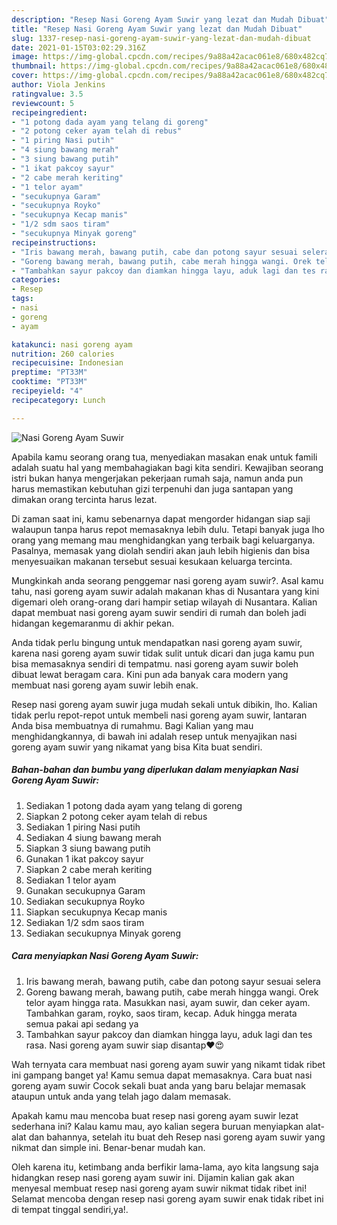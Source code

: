 ```yaml
---
description: "Resep Nasi Goreng Ayam Suwir yang lezat dan Mudah Dibuat"
title: "Resep Nasi Goreng Ayam Suwir yang lezat dan Mudah Dibuat"
slug: 1337-resep-nasi-goreng-ayam-suwir-yang-lezat-dan-mudah-dibuat
date: 2021-01-15T03:02:29.316Z
image: https://img-global.cpcdn.com/recipes/9a88a42acac061e8/680x482cq70/nasi-goreng-ayam-suwir-foto-resep-utama.jpg
thumbnail: https://img-global.cpcdn.com/recipes/9a88a42acac061e8/680x482cq70/nasi-goreng-ayam-suwir-foto-resep-utama.jpg
cover: https://img-global.cpcdn.com/recipes/9a88a42acac061e8/680x482cq70/nasi-goreng-ayam-suwir-foto-resep-utama.jpg
author: Viola Jenkins
ratingvalue: 3.5
reviewcount: 5
recipeingredient:
- "1 potong dada ayam yang telang di goreng"
- "2 potong ceker ayam telah di rebus"
- "1 piring Nasi putih"
- "4 siung bawang merah"
- "3 siung bawang putih"
- "1 ikat pakcoy sayur"
- "2 cabe merah keriting"
- "1 telor ayam"
- "secukupnya Garam"
- "secukupnya Royko"
- "secukupnya Kecap manis"
- "1/2 sdm saos tiram"
- "secukupnya Minyak goreng"
recipeinstructions:
- "Iris bawang merah, bawang putih, cabe dan potong sayur sesuai selera"
- "Goreng bawang merah, bawang putih, cabe merah hingga wangi. Orek telor ayam hingga rata. Masukkan nasi, ayam suwir, dan ceker ayam. Tambahkan garam, royko, saos tiram, kecap. Aduk hingga merata semua pakai api sedang ya"
- "Tambahkan sayur pakcoy dan diamkan hingga layu, aduk lagi dan tes rasa. Nasi goreng ayam suwir siap disantap❤😍"
categories:
- Resep
tags:
- nasi
- goreng
- ayam

katakunci: nasi goreng ayam 
nutrition: 260 calories
recipecuisine: Indonesian
preptime: "PT33M"
cooktime: "PT33M"
recipeyield: "4"
recipecategory: Lunch

---
```



![Nasi Goreng Ayam Suwir](https://img-global.cpcdn.com/recipes/9a88a42acac061e8/680x482cq70/nasi-goreng-ayam-suwir-foto-resep-utama.jpg)

Apabila kamu seorang orang tua, menyediakan masakan enak untuk famili adalah suatu hal yang membahagiakan bagi kita sendiri. Kewajiban seorang istri bukan hanya mengerjakan pekerjaan rumah saja, namun anda pun harus memastikan kebutuhan gizi terpenuhi dan juga santapan yang dimakan orang tercinta harus lezat.

Di zaman  saat ini, kamu sebenarnya dapat mengorder hidangan siap saji walaupun tanpa harus repot memasaknya lebih dulu. Tetapi banyak juga lho orang yang memang mau menghidangkan yang terbaik bagi keluarganya. Pasalnya, memasak yang diolah sendiri akan jauh lebih higienis dan bisa menyesuaikan makanan tersebut sesuai kesukaan keluarga tercinta. 



Mungkinkah anda seorang penggemar nasi goreng ayam suwir?. Asal kamu tahu, nasi goreng ayam suwir adalah makanan khas di Nusantara yang kini digemari oleh orang-orang dari hampir setiap wilayah di Nusantara. Kalian dapat membuat nasi goreng ayam suwir sendiri di rumah dan boleh jadi hidangan kegemaranmu di akhir pekan.

Anda tidak perlu bingung untuk mendapatkan nasi goreng ayam suwir, karena nasi goreng ayam suwir tidak sulit untuk dicari dan juga kamu pun bisa memasaknya sendiri di tempatmu. nasi goreng ayam suwir boleh dibuat lewat beragam cara. Kini pun ada banyak cara modern yang membuat nasi goreng ayam suwir lebih enak.

Resep nasi goreng ayam suwir juga mudah sekali untuk dibikin, lho. Kalian tidak perlu repot-repot untuk membeli nasi goreng ayam suwir, lantaran Anda bisa membuatnya di rumahmu. Bagi Kalian yang mau menghidangkannya, di bawah ini adalah resep untuk menyajikan nasi goreng ayam suwir yang nikamat yang bisa Kita buat sendiri.

<!--inarticleads1-->

##### Bahan-bahan dan bumbu yang diperlukan dalam menyiapkan Nasi Goreng Ayam Suwir:

1. Sediakan 1 potong dada ayam yang telang di goreng
1. Siapkan 2 potong ceker ayam telah di rebus
1. Sediakan 1 piring Nasi putih
1. Sediakan 4 siung bawang merah
1. Siapkan 3 siung bawang putih
1. Gunakan 1 ikat pakcoy sayur
1. Siapkan 2 cabe merah keriting
1. Sediakan 1 telor ayam
1. Gunakan secukupnya Garam
1. Sediakan secukupnya Royko
1. Siapkan secukupnya Kecap manis
1. Sediakan 1/2 sdm saos tiram
1. Sediakan secukupnya Minyak goreng




<!--inarticleads2-->

##### Cara menyiapkan Nasi Goreng Ayam Suwir:

1. Iris bawang merah, bawang putih, cabe dan potong sayur sesuai selera
1. Goreng bawang merah, bawang putih, cabe merah hingga wangi. Orek telor ayam hingga rata. Masukkan nasi, ayam suwir, dan ceker ayam. Tambahkan garam, royko, saos tiram, kecap. Aduk hingga merata semua pakai api sedang ya
1. Tambahkan sayur pakcoy dan diamkan hingga layu, aduk lagi dan tes rasa. Nasi goreng ayam suwir siap disantap❤😍




Wah ternyata cara membuat nasi goreng ayam suwir yang nikamt tidak ribet ini gampang banget ya! Kamu semua dapat memasaknya. Cara buat nasi goreng ayam suwir Cocok sekali buat anda yang baru belajar memasak ataupun untuk anda yang telah jago dalam memasak.

Apakah kamu mau mencoba buat resep nasi goreng ayam suwir lezat sederhana ini? Kalau kamu mau, ayo kalian segera buruan menyiapkan alat-alat dan bahannya, setelah itu buat deh Resep nasi goreng ayam suwir yang nikmat dan simple ini. Benar-benar mudah kan. 

Oleh karena itu, ketimbang anda berfikir lama-lama, ayo kita langsung saja hidangkan resep nasi goreng ayam suwir ini. Dijamin kalian gak akan menyesal membuat resep nasi goreng ayam suwir nikmat tidak ribet ini! Selamat mencoba dengan resep nasi goreng ayam suwir enak tidak ribet ini di tempat tinggal sendiri,ya!.

